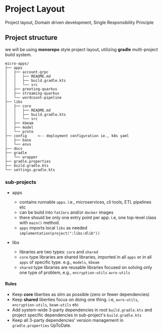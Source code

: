 # Project Layout

Project layout, Domain driven development, Single Responsibility Principle

## Project structure

we will be using **monorepo** style project layout, utilizing **gradle** multi-project build system.

```
micro-apps/
├── apps
│   ├── account-grpc
│   │   ├── README.md
│   │   ├── build.gradle.kts
│   │   └── src
│   ├── greeting-quarkus
│   ├── streaming-quarkus
│   └── wordcount-pipeline
├── libs
│   ├── core
│   │   ├── README.md
│   │   ├── build.gradle.kts
│   │   └── src
│   ├── kbeam
│   ├── model
│   └── proto
├── config     <-- deployment configuration ie., k8s yaml
│   ├── base
│   └── envs
├── docs
├── gradle
│   └── wrapper
├── gradle.properties
├── build.gradle.kts
└── settings.gradle.kts 
```


### sub-projects

- apps
  -  contains runnable `apps`. i.e., microservices, cli tools, ETL pipelines etc
  -  can be build into `fatJars` and/or `docker` images
  -  there should be only one entry point per app. i.e, one top-level class with `main()` method.
  -  `apps` imports local `libs` as needed `implementation(project(":libs:dlib"))`

- libs
  - libraries are two types: `core` and `shared`
  - `core` type libraries are shared libraries, imported in all `apps` or in all `apps` of specific type. e.g., `models`, `kbeam`
  - `shared` type libraries are reusable libraries focused on solving only one type of problem, e.g., `encryption-utils` `avro-utils`

#### Rules

- Keep **core** liberties as slim as possible (zero or fewer dependencies)
- Keep **shared** liberties focus on doing one thing. i.e, `avro-utils`, `encryption-utils`, `beam-utils` etc 
- Add system-wide 3-party dependencies in root `build.gradle.kts` and project specific dependencies in sub-project's `build.gradle.kts`
- Keep all 3-party dependencies' version management in `gradle.properties` UpToDate.
